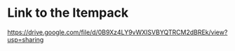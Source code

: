 # Link to the Itempack
https://drive.google.com/file/d/0B9Xz4LY9vWXISVBYQTRCM2dBREk/view?usp=sharing